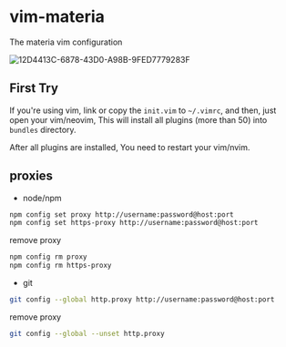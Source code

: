 # vim-materia
The materia vim configuration

![12D4413C-6878-43D0-A98B-9FED7779283F](https://user-images.githubusercontent.com/49949411/103020462-63a93d00-4583-11eb-9498-c4a5af95e03b.png)

## First Try
If you're using vim, link or copy the `init.vim` to `~/.vimrc`, and then, just open your vim/neovim, This will install all plugins (more than 50) into `bundles` directory.

After all plugins are installed, You need to restart your vim/nvim.

## proxies
- node/npm
```sh
npm config set proxy http://username:password@host:port
npm config set https-proxy http://username:password@host:port
```
remove proxy
```sh
npm config rm proxy
npm config rm https-proxy
```

- git
```sh
git config --global http.proxy http://username:password@host:port
```
remove proxy
```sh
git config --global --unset http.proxy
```
